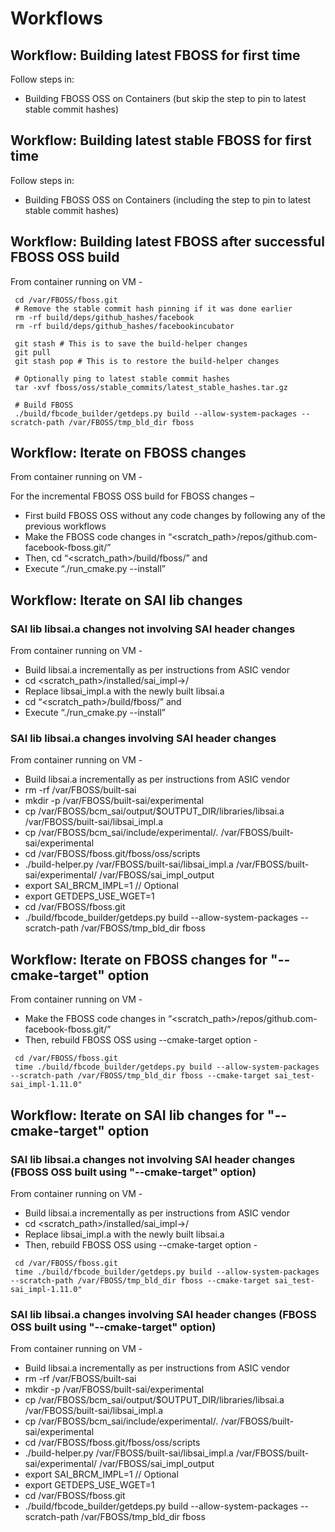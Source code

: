 # Workflows

## Workflow: Building latest FBOSS for first time

Follow steps in:
 - Building FBOSS OSS on Containers (but skip the step to pin to latest stable commit hashes)

## Workflow: Building latest stable FBOSS for first time

Follow steps in:
 - Building FBOSS OSS on Containers (including the step to pin to latest stable commit hashes)

## Workflow: Building latest FBOSS after successful FBOSS OSS build

From container running on VM -

```
 cd /var/FBOSS/fboss.git
 # Remove the stable commit hash pinning if it was done earlier
 rm -rf build/deps/github_hashes/facebook
 rm -rf build/deps/github_hashes/facebookincubator

 git stash # This is to save the build-helper changes
 git pull
 git stash pop # This is to restore the build-helper changes 

 # Optionally ping to latest stable commit hashes
 tar -xvf fboss/oss/stable_commits/latest_stable_hashes.tar.gz

 # Build FBOSS
 ./build/fbcode_builder/getdeps.py build --allow-system-packages --scratch-path /var/FBOSS/tmp_bld_dir fboss
```

## Workflow: Iterate on FBOSS changes

From container running on VM -

For the incremental FBOSS OSS build for FBOSS changes –
 - First build FBOSS OSS without any code changes by following any of the previous workflows
 - Make the FBOSS code changes in “<scratch_path>/repos/github.com-facebook-fboss.git/”
 - Then, cd “<scratch_path>/build/fboss/” and 
 - Execute “./run_cmake.py --install”

## Workflow: Iterate on SAI lib changes 

### SAI lib libsai.a changes not involving SAI header changes

From container running on VM -

 - Build libsai.a incrementally as per instructions from ASIC vendor
 - cd <scratch_path>/installed/sai_impl->/
 - Replace libsai_impl.a with the newly built libsai.a
 - cd “<scratch_path>/build/fboss/” and 
 - Execute “./run_cmake.py --install”


### SAI lib libsai.a changes involving SAI header changes

From container running on VM -

 - Build libsai.a incrementally as per instructions from ASIC vendor
 - rm -rf /var/FBOSS/built-sai
 - mkdir -p /var/FBOSS/built-sai/experimental
 - cp /var/FBOSS/bcm_sai/output/$OUTPUT_DIR/libraries/libsai.a /var/FBOSS/built-sai/libsai_impl.a
 - cp /var/FBOSS/bcm_sai/include/experimental/*.* /var/FBOSS/built-sai/experimental
 - cd /var/FBOSS/fboss.git/fboss/oss/scripts
 - ./build-helper.py /var/FBOSS/built-sai/libsai_impl.a /var/FBOSS/built-sai/experimental/ /var/FBOSS/sai_impl_output
 - export SAI_BRCM_IMPL=1 // Optional
 - export GETDEPS_USE_WGET=1
 - cd /var/FBOSS/fboss.git
 - ./build/fbcode_builder/getdeps.py build --allow-system-packages --scratch-path /var/FBOSS/tmp_bld_dir fboss

## Workflow: Iterate on FBOSS changes for "--cmake-target" option

From container running on VM -

 - Make the FBOSS code changes in “<scratch_path>/repos/github.com-facebook-fboss.git/”
 - Then, rebuild FBOSS OSS using --cmake-target option -
```
 cd /var/FBOSS/fboss.git
 time ./build/fbcode_builder/getdeps.py build --allow-system-packages --scratch-path /var/FBOSS/tmp_bld_dir fboss --cmake-target sai_test-sai_impl-1.11.0"
```

## Workflow: Iterate on SAI lib changes for "--cmake-target" option

### SAI lib libsai.a changes not involving SAI header changes (FBOSS OSS built using "--cmake-target" option)

From container running on VM -

 - Build libsai.a incrementally as per instructions from ASIC vendor
 - cd <scratch_path>/installed/sai_impl->/
 - Replace libsai_impl.a with the newly built libsai.a
 - Then, rebuild FBOSS OSS using --cmake-target option -
```
 cd /var/FBOSS/fboss.git
 time ./build/fbcode_builder/getdeps.py build --allow-system-packages --scratch-path /var/FBOSS/tmp_bld_dir fboss --cmake-target sai_test-sai_impl-1.11.0"
```

### SAI lib libsai.a changes involving SAI header changes (FBOSS OSS built using "--cmake-target" option)

From container running on VM -

 - Build libsai.a incrementally as per instructions from ASIC vendor
 - rm -rf /var/FBOSS/built-sai
 - mkdir -p /var/FBOSS/built-sai/experimental
 - cp /var/FBOSS/bcm_sai/output/$OUTPUT_DIR/libraries/libsai.a /var/FBOSS/built-sai/libsai_impl.a
 - cp /var/FBOSS/bcm_sai/include/experimental/*.* /var/FBOSS/built-sai/experimental
 - cd /var/FBOSS/fboss.git/fboss/oss/scripts
 - ./build-helper.py /var/FBOSS/built-sai/libsai_impl.a /var/FBOSS/built-sai/experimental/ /var/FBOSS/sai_impl_output
 - export SAI_BRCM_IMPL=1 // Optional
 - export GETDEPS_USE_WGET=1
 - cd /var/FBOSS/fboss.git
 - ./build/fbcode_builder/getdeps.py build --allow-system-packages --scratch-path /var/FBOSS/tmp_bld_dir fboss


